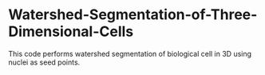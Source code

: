# Watershed-Segmentation-of-Three-Dimensional-Cells
This code performs watershed segmentation of biological cell in 3D using nuclei as seed points.
